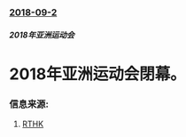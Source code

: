 ### [2018-09-2](/zh/news/2018/09/2/index.md)

##### 2018年亚洲运动会
# 2018年亚洲运动会閉幕。 




### 信息来源:

1. [RTHK](http://news.rthk.hk/rthk/ch/component/k2/1415840-20180902.htm)

